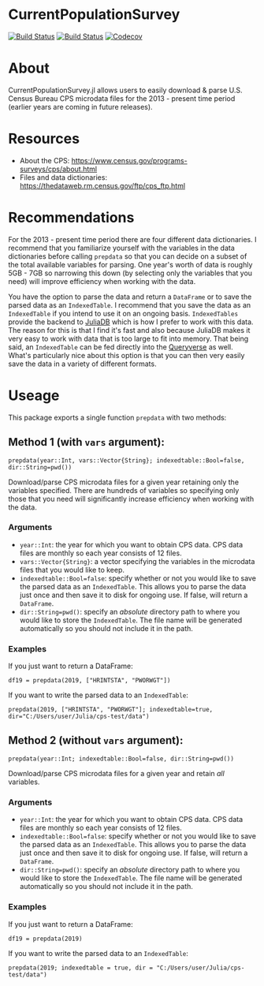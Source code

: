 # CurrentPopulationSurvey

[![Build Status](https://travis-ci.com/mthelm85/CurrentPopulationSurvey.jl.svg?branch=master)](https://travis-ci.com/mthelm85/CurrentPopulationSurvey.jl)
[![Build Status](https://ci.appveyor.com/api/projects/status/github/mthelm85/CurrentPopulationSurvey.jl?svg=true)](https://ci.appveyor.com/project/mthelm85/CurrentPopulationSurvey-jl)
[![Codecov](https://codecov.io/gh/mthelm85/CurrentPopulationSurvey.jl/branch/master/graph/badge.svg)](https://codecov.io/gh/mthelm85/CurrentPopulationSurvey.jl)

# About

CurrentPopulationSurvey.jl allows users to easily download & parse U.S. Census Bureau CPS microdata files for the 2013 - present time period (earlier years are coming in future releases).

# Resources

- About the CPS: https://www.census.gov/programs-surveys/cps/about.html
- Files and data dictionaries: https://thedataweb.rm.census.gov/ftp/cps_ftp.html

# Recommendations

For the 2013 - present time period there are four different data dictionaries. I recommend that you familiarize yourself with the variables in the data dictionaries before calling ```prepdata``` so that you can decide on a subset of the total available variables for parsing. One year's worth of data is roughly 5GB - 7GB so narrowing this down (by selecting only the variables that you need) will improve efficiency when working with the data.

You have the option to parse the data and return a ```DataFrame``` or to save the parsed data as an ```IndexedTable```. I recommend that you save the data as an ```IndexedTable``` if you intend to use it on an ongoing basis. ```IndexedTables``` provide the backend to [JuliaDB](https://juliadb.org/) which is how I prefer to work with this data. The reason for this is that I find it's fast and also because JuliaDB makes it very easy to work with data that is too large to fit into memory. That being said, an ```IndexedTable``` can be fed directly into the [Queryverse](https://www.queryverse.org/) as well. What's particularly nice about this option is that you can then very easily save the data in a variety of different formats.

# Useage

This package exports a single function ```prepdata``` with two methods:

## Method 1 (with `vars` argument):

    prepdata(year::Int, vars::Vector{String}; indexedtable::Bool=false, dir::String=pwd())

Download/parse CPS microdata files for a given year retaining only the variables specified.
There are hundreds of variables so specifying only those that you need will significantly increase
efficiency when working with the data.

### Arguments
- `year::Int`: the year for which you want to obtain CPS data. CPS data files are monthly
so each year consists of 12 files.
- `vars::Vector{String}`: a vector specifying the variables in the microdata files that you
would like to keep.
- `indexedtable::Bool=false`: specify whether or not you would like to save the parsed data
as an `IndexedTable`. This allows you to parse the data just once and then save it to disk for
ongoing use. If false, will return a `DataFrame`.
- `dir::String=pwd()`: specify an *absolute* directory path to where you would like to store
the `IndexedTable`. The file name will be generated automatically so you should not include
it in the path.

### Examples

If you just want to return a DataFrame:

```
df19 = prepdata(2019, ["HRINTSTA", "PWORWGT"])
```

If you want to write the parsed data to an `IndexedTable`:
```
prepdata(2019, ["HRINTSTA", "PWORWGT"]; indexedtable=true, dir="C:/Users/user/Julia/cps-test/data")
```

## Method 2 (without `vars` argument):

    prepdata(year::Int; indexedtable::Bool=false, dir::String=pwd())

Download/parse CPS microdata files for a given year and retain *all* variables.

### Arguments
- `year::Int`: the year for which you want to obtain CPS data. CPS data files are monthly
so each year consists of 12 files.
- `indexedtable::Bool=false`: specify whether or not you would like to save the parsed data
as an `IndexedTable`. This allows you to parse the data just once and then save it to disk for
ongoing use. If false, will return a `DataFrame`.
- `dir::String=pwd()`: specify an *absolute* directory path to where you would like to store
the `IndexedTable`. The file name will be generated automatically so you should not include
it in the path.

### Examples

If you just want to return a DataFrame:

```
df19 = prepdata(2019)
```

If you want to write the parsed data to an `IndexedTable`:
```
prepdata(2019; indexedtable = true, dir = "C:/Users/user/Julia/cps-test/data")
```